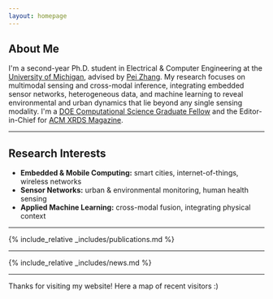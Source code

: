 ```yaml
---
layout: homepage
---
```


## About Me

I'm a second-year Ph.D. student in Electrical & Computer Engineering at the [University of Michigan][U-Mich], advised by [Pei Zhang][PEI-Lab]. My research focuses on multimodal sensing and cross-modal inference, integrating embedded sensor networks, heterogeneous data, and machine learning to reveal environmental and urban dynamics that lie beyond any single sensing modality. I'm a [DOE Computational Science Graduate Fellow][DOE-CSGF] and the Editor-in-Chief for [ACM XRDS Magazine][ACM-XRDS].

---

## Research Interests

- **Embedded & Mobile Computing:** smart cities, internet-of-things, wireless networks
- **Sensor Networks:** urban & environmental monitoring, human health sensing
- **Applied Machine Learning:** cross-modal fusion, integrating physical context

---
{% include_relative _includes/publications.md %}

---

{% include_relative _includes/news.md %}

---
Thanks for visiting my website! Here a map of recent visitors :) 

<script type='text/javascript' id='clustrmaps' src='//cdn.clustrmaps.com/map_v2.js?cl=ffffff&w=300&t=m&d=TTHZKf_1hhvVLJgHTLuTRCBIfj-eXwzS7IWZfdI88QY&co=2d78ad&cmo=3acc3a&cmn=ff5353&ct=ffffff'></script>

[U-Mich]: https://ece.engin.umich.edu
[Pei-Zhang]: https://sites.google.com/view/peizhang/
[PEI-Lab]: https://peilab.eecs.umich.edu/
[DOE-CSGF]: https://www.krellinst.org/csgf/
[NSF-CPI]: https://www.pandemicinsights.org/
[ACM-XRDS]: https://xrds.acm.org
[PiHi]: https://pihisamurai.org
[maker]: /maker
